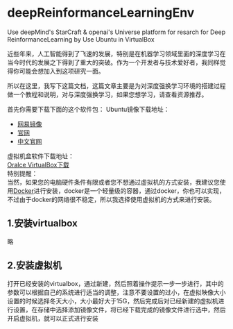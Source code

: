 # deepReinformanceLearningEnv
Use deepMind's StarCraft &amp; openai's Universe platform for resarch for Deep ReinformanceLearning by Use Ubuntu in VirtualBox

近些年来，人工智能得到了飞速的发展，特别是在机器学习领域里面的深度学习在当今时代的发展之下得到了重大的突破。作为一个开发者与技术爱好者，我同样觉得你可能会想加入到这项研究一面。

所以在这里，我写下这篇文档，这篇文章主要是为对深度强换学习环境的搭建过程做一个教程和说明，对与深度强换学习，如果您想学习，请查看资源推荐。

首先你需要下载下面的这个软件包：
Ubuntu镜像下载地址：<br>
<ul>
<li><a href='http://mirrors.163.com/'>网易镜像</a></li>
<li><a href="https://www.ubuntu.com/download/desktop">官网</a></li>
<li><a href="https://cn.ubuntu.com/">中文官网</a></li>
</ul>

虚拟机盒软件下载地址：<br>
<a href="https://www.virtualbox.org/">Oralce VirtualBox下载</a><br>
特别提醒：<br>
当然，如果您的电脑硬件条件有限或者您不想通过虚拟机的方式安装，我建议您使用<a href="https://www.docker.com/">Docker</a>进行安装，docker是一个轻量级的容器，通过docker，你也可以实现，不过由于docker的网络很不稳定，所以我选择使用虚拟机的方式来进行安装。
<h2>1.安装virtualbox</h2>
略
<h2>2.安装虚拟机</h2>
打开已经安装的virtualbox，通过新建，然后照着操作提示一步一步进行，其中的参数可以根据自己的系统进行适当的调整，注意不要设置的过小，在虚拟映像大小设置的时候选择冬天大小，大小最好大于15G，然后完成后对已经新建的虚拟机进行设置，在存储中选择添加镜像文件，将已经下载完成的镜像文件进行选中，然后开启虚拟机，就可以正式进行安装




















